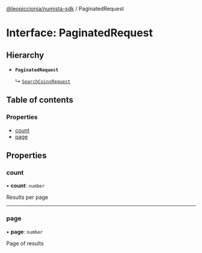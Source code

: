[@leopiccionia/numista-sdk](../README.md) / PaginatedRequest

# Interface: PaginatedRequest

## Hierarchy

- **`PaginatedRequest`**

  ↳ [`SearchCoinsRequest`](SearchCoinsRequest.md)

## Table of contents

### Properties

- [count](PaginatedRequest.md#count)
- [page](PaginatedRequest.md#page)

## Properties

### count

• **count**: `number`

Results per page

___

### page

• **page**: `number`

Page of results
